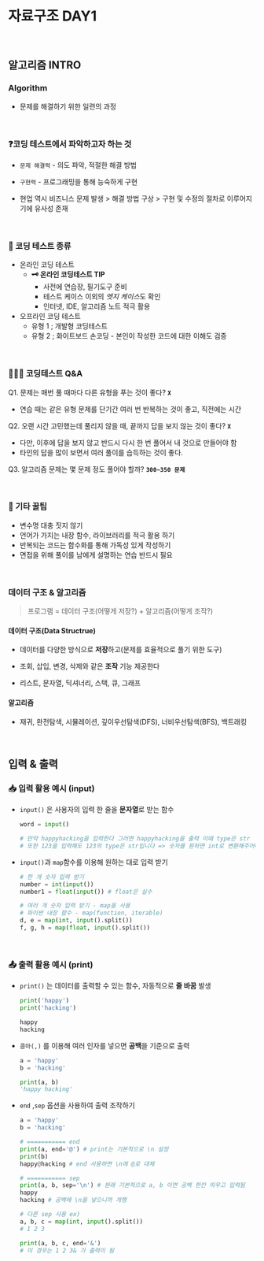 

# 자료구조 DAY1

<br>

## 알고리즘 INTRO

### Algorithm

- 문제를 해결하기 위한 일련의 과정

<br>

### ❓코딩 테스트에서 파악하고자 하는 것

- `문제 해결력` - 의도 파악, 적절한 해결 방법
- `구현력` - 프로그래밍을 통해 능숙하게 구현

- 현업 역시 비즈니스 문제 발생 > 해결 방법 구상 > 구현 및 수정의 절차로 이루어지기에 유사성 존재

<br>

### 📂 코딩 테스트 종류

- 온라인 코딩 테스트<br>
  - **🗝 온라인 코딩테스트 TIP**<br>
    - 사전에 연습장, 필기도구 준비
    - 테스트 케이스 이외의 *엣지 케이스*도 확인
    - 인터넷, IDE, 알고리즘 노트 적극 활용
- 오프라인 코딩 테스트 <br>
  - 유형 1 ; 개발형 코딩테스트
  - 유형 2 ; 화이트보드 손코딩 - 본인이 작성한 코드에 대한 이해도 검증

<br>

### 🙋🏻‍♀️ 코딩테스트 Q&A

Q1. 문제는 매번 풀 때마다 다른 유형을 푸는 것이 좋다? **`X`**

- 연습 때는 같은 유형 문제를 단기간 여러 번 반복하는 것이 좋고, 직전에는 시간 

Q2. 오랜 시간 고민했는데 풀리지 않을 때, 끝까지 답을 보지 않는 것이 좋다? **`X`**

- 다만, 이후에 답을 보지 않고 반드시 다시 한 번 풀어서 내 것으로 만들어야 함
- 타인의 답을 많이 보면서 여러 풀이를 습득하는 것이 좋다.

Q3. 알고리즘 문제는 몇 문제 정도 풀어야 할까? **`300~350 문제`**

<br>

### 📌 기타 꿀팁

- 변수명 대충 짓지 않기
- 언어가 가지는 내장 함수, 라이브러리를 적극 활용 하기
- 반복되는 코드는 함수화를 통해 가독성 있게 작성하기
- 면접을 위해 풀이를 남에게 설명하는 연습 반드시 필요

<br>

### 데이터 구조 & 알고리즘

> 프로그램 = 데이터 구조(어떻게 저장?) + 알고리즘(어떻게 조작?)

#### 데이터 구조(Data Structrue)

- 데이터를 다양한 방식으로 **저장**하고(문제를 효율적으로 풀기 위한 도구)

- 조회, 삽입, 변경, 삭제와 같은 **조작** 기능 제공한다

- 리스트, 문자열, 딕셔너리, 스택, 큐, 그래프

#### 알고리즘

- 재귀, 완전탐색, 시뮬레이션, 깊이우선탐색(DFS), 너비우선탐색(BFS), 백트래킹

<br>



## 입력 & 출력

### 📥 입력 활용 예시 (input)

- `input()` 은 사용자의 입력 한 줄을 **문자열**로 받는 함수

  ```python
  word = input()
  
  # 만약 happyhacking을 입력한다 그러면 happyhacking을 출력 이때 type은 str
  # 또한 123을 입력해도 123의 type은 str입니다 => 숫자를 원하면 int로 변환해주어야함
  ```

- `input()`과 `map`함수를 이용해 원하는 대로 입력 받기

  ```python
  # 한 개 숫자 입력 받기
  number = int(input())
  number1 = float(input()) # float은 실수
  
  # 여러 개 숫자 입력 받기 - map을 사용
  # 파이썬 내장 함수 - map(function, iterable)
  d, e = map(int, input().split())
  f, g, h = map(float, input().split())
  ```

  <br>

### 📤 출력 활용 예시 (print)

- `print()` 는 데이터를 출력할 수 있는 함수, 자동적으로 **줄 바꿈** 발생

  ```python
  print('happy')
  print('hacking')
  
  happy
  hacking
  ```

- `콤마(,)` 를 이용해 여러 인자를 넣으면 **공백**을 기준으로 출력

  ```python
  a = 'happy'
  b = 'hacking'
  
  print(a, b)
  'happy hacking'
  ```

- `end` ,`sep` 옵션을 사용하여 출력 조작하기

  ```python
  a = 'happy'
  b = 'hacking'
  
  # =========== end
  print(a, end='@') # print는 기본적으로 \n 설정
  print(b)
  happy@hacking # end 사용하면 \n에 @로 대체
  
  # =========== sep
  print(a, b, sep='\n') # 원래 기본적으로 a, b 이면 공백 한칸 띄우고 입력됨
  happy
  hacking # 공백에 \n을 넣으니까 개행
  
  # 다른 sep 사용 ex)
  a, b, c = map(int, input().split())
  # 1 2 3
  
  print(a, b, c, end='&')
  # 이 경우는 1 2 3& 가 출력이 됨
  ```